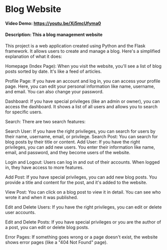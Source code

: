 # Blog Website
#### Video Demo:  https://youtu.be/Xj5mcUfyma0
#### Description: This a blog management website

This project is a web application created using Python and the Flask framework. It allows users to create and manage a blog. Here's a simplified explanation of what it does:

Homepage (Index Page): When you visit the website, you'll see a list of blog posts sorted by date. It's like a feed of articles.

Profile Page: If you have an account and log in, you can access your profile page. Here, you can edit your personal information like name, username, and email. You can also change your password.

Dashboard: If you have special privileges (like an admin or owner), you can access the dashboard. It shows a list of all users and allows you to search for specific users.

Search: There are two search features:

Search User: If you have the right privileges, you can search for users by their name, username, email, or privilege.
Search Post: You can search for blog posts by their title or content.
Add User: If you have the right privileges, you can add new users. You enter their information like name, email, and password, and they become users of the website.

Login and Logout: Users can log in and out of their accounts. When logged in, they have access to more features.

Add Post: If you have special privileges, you can add new blog posts. You provide a title and content for the post, and it's added to the website.

View Post: You can click on a blog post to view it in detail. You can see who wrote it and when it was published.

Edit and Delete Users: If you have the right privileges, you can edit or delete user accounts.

Edit and Delete Posts: If you have special privileges or you are the author of a post, you can edit or delete blog posts.

Error Pages: If something goes wrong or a page doesn't exist, the website shows error pages (like a "404 Not Found" page).